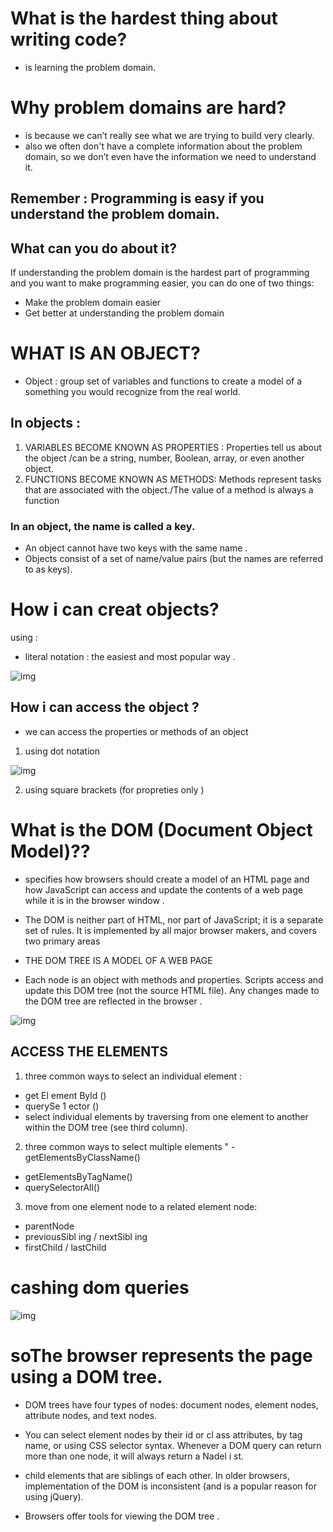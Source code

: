 # What is the hardest thing about writing code?
- is learning the problem domain.
# Why problem domains are hard?
- is because we  can’t really see what we are trying to build very clearly. 
- also we often don't have a complete information about the problem domain, so we don’t even have the information we need to understand it.
## Remember : Programming is easy if you understand the problem domain.
## What can you do about it?
If understanding the problem domain is the hardest part of programming and you want to make programming easier, you can do one of two things:

- Make the problem domain easier
- Get better at understanding the problem domain


# WHAT IS AN OBJECT?
- Object : group set of variables and functions to create a model
of a something you would recognize from the real world.


## In objects :
1. VARIABLES BECOME KNOWN AS PROPERTIES : Properties tell us about the object /can be a string, number, Boolean, array, or
even another object.
2. FUNCTIONS BECOME KNOWN AS METHODS: Methods represent tasks that are associated with
the object./The value of a method is always a function

### In an object, the name is called a key.
- An object cannot have two keys with the same name . 
- Objects consist of a set of name/value pairs (but the names are referred to as keys).
# How i can creat objects?
using :
-  literal notation : the easiest and most popular way .


![img](https://image.slidesharecdn.com/criawt-les5-oojavascript-100318150455-phpapp02/95/oo-javascript-4-728.jpg?cb=1268924711)

## How i can access the object ?
- we can access the properties or methods of an object 
1. using dot notation 


![img](https://tse4.mm.bing.net/th?id=OIP.L-ypkYIIy-Vh9yN0B49FwwAAAA&pid=Api&P=0&w=421&h=166)



2. using square brackets (for propreties only )


# What is the DOM (Document Object Model)??
- specifies how browsers should create a model of an HTML
page and how JavaScript can access and update the contents of a web page while it is in the browser window .


- The DOM is neither part of HTML, nor part of JavaScript; it is a separate set of rules.
It is implemented by all major browser makers, and covers two primary areas

- THE DOM TREE IS A MODEL OF A WEB PAGE 

- Each node is an object with methods and properties.
Scripts access and update this DOM tree (not the source HTML file).
Any changes made to the DOM tree are reflected in the browser .



![img](https://tse1.mm.bing.net/th?id=OIP.0bAEHftoYBWdHp2erpc8xgHaF-&pid=Api&P=0&w=227&h=184)


## ACCESS THE ELEMENTS 
1. three common ways to select an individual element :
- get El ement Byld ()
- querySe 1 ector ()
- select individual elements by traversing from one element to another within the DOM tree (see third column).

2. three common ways to select multiple elements "
-getElementsByClassName() 
- getElementsByTagName()
- querySelectorAll() 

3. move from one element node to a related element node:
- parentNode
- previousSibl ing / nextSibl ing
- firstChild / lastChild


# cashing dom queries 


![img](https://data-flair.training/blogs/wp-content/uploads/sites/2/2019/08/Js-Dom-Tree.png)


# soThe browser represents the page using a DOM tree.
- DOM trees have four types of nodes: document nodes,
element nodes, attribute nodes, and text nodes.
- You can select element nodes by their id or cl ass
attributes, by tag name, or using CSS selector syntax.
Whenever a DOM query can return more than one
node, it will always return a Nadel i st.

- child elements that are siblings of each other.
In older browsers, implementation of the DOM is
inconsistent (and is a popular reason for using jQuery).

- Browsers offer tools for viewing the DOM tree .





